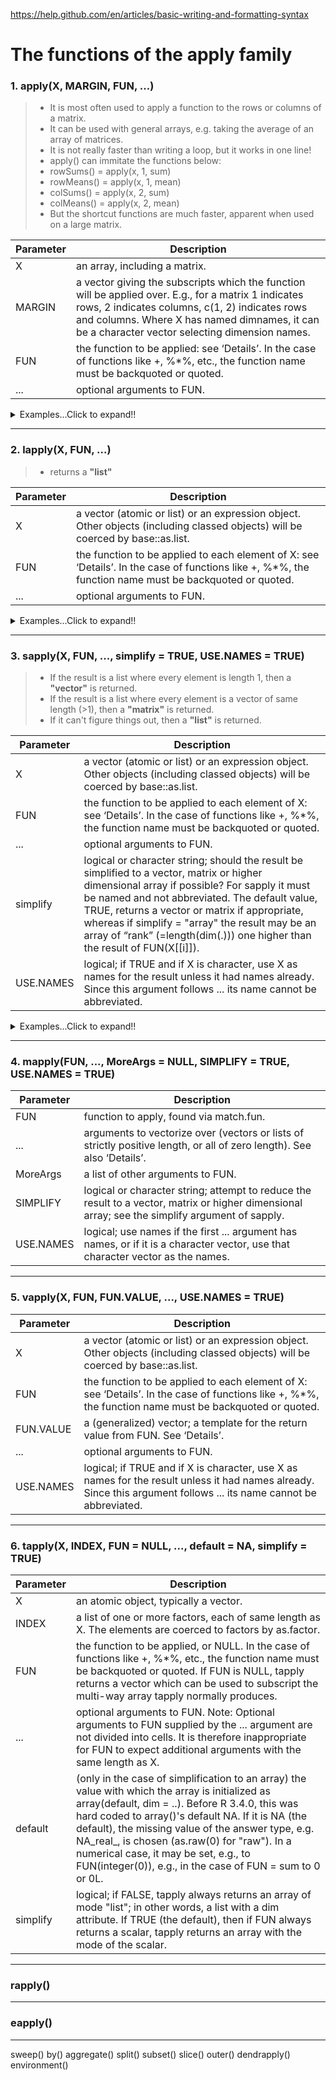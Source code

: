 https://help.github.com/en/articles/basic-writing-and-formatting-syntax
# The functions of the apply family

### 1. apply(X, MARGIN, FUN, ...)
>- It is most often used to apply a function to the rows or columns of a matrix.
>- It can be used with general arrays, e.g. taking the average of an array of matrices.
>- It is not really faster than writing a loop, but it works in one line!
>- apply() can immitate the functions below:
>- rowSums() = apply(x, 1, sum)
>- rowMeans() = apply(x, 1, mean)
>- colSums() = apply(x, 2, sum)
>- colMeans() = apply(x, 2, mean)
>- But the shortcut functions are much faster, apparent when used on a large matrix.

|Parameter|Description|
|---|---|
|X|an array, including a matrix.|
|MARGIN|a vector giving the subscripts which the function will be applied over. E.g., for a matrix 1 indicates rows, 2 indicates columns, c(1, 2) indicates rows and columns. Where X has named dimnames, it can be a character vector selecting dimension names.|
|FUN|the function to be applied: see ‘Details’. In the case of functions like +, %*%, etc., the function name must be backquoted or quoted.|
|...|optional arguments to FUN.|
<details>
  <summary>Examples...Click to expand!!</summary>

    > set.seed(18949)
    > x <- matrix(rnorm(200),20,10)
    > apply(x, 1, quantile, probs=c(0.25, 0.75))
              [,1]       [,2]       [,3]      [,4]
    25% -0.9914692 -0.1908423 -0.4300005 -1.255110
    75%  0.7904808  0.5512175  0.5697090  0.244837
              [,5]       [,6]       [,7]       [,8]
    25% -0.5256669 -0.4636574 -1.3609265 -0.7012947
    75%  0.4640788  0.3641334  0.1896196  0.8205340
              [,9]      [,10]      [,11]      [,12]
    25% -0.8150329 -0.344708  -0.5216225  0.2128561
    75%  0.7361397  0.813752   0.6109588  0.6443443
             [,13]      [,14]      [,15]      [,16]
    25% -0.77378447 0.2209238 -1.1365713 -0.7600171
    75%  0.08931413 0.7466569 -0.1099666  0.5997105
             [,17]      [,18]      [,19]      [,20]
    25% -0.1963744 -0.4609184 -1.1621672 -0.7849068
    75%  1.0905260  1.0427894 -0.3418321  0.3916902
    ###################################################################################################################
    
    > set.seed(18949)
    > a <- array(rnorm(2*5*3), c(2,5,3))
    > a
    , , 1
    
               [,1]       [,2]        [,3]       [,4]       [,5]
    [1,] -2.0702028 -1.4553385  0.40501198  0.2917507 -1.1514895
    [2,]  0.6493751 -0.1889221 -0.04674509 -1.5768760  0.1921096
    
    , , 2
    
               [,1]       [,2]       [,3]       [,4]      [,5]
    [1,] -0.3167998 -0.4482162 -1.1936750  0.5656030 0.1047564
    [2,]  0.1792631  0.8629761  0.7418777 -0.4702795 0.3604304
    
    , , 3
    
               [,1]       [,2]       [,3]       [,4]      [,5]
    [1,]  0.7002806 -0.2662845 -0.3091816 -0.2429141 0.7591960
    [2,] -0.6699911 -1.0847956 -0.4682024  0.7537504 0.4481469
    ###################################################################################################################    
    
    # c(1,2) preserves the 1st and 2nd dimensions and collapses the 3rd dimension
    > apply(a, c(1,2), mean)
                [,1]       [,2]        [,3]       [,4]        [,5]
    [1,] -0.56224065 -0.7232797 -0.36594820  0.2048132 -0.09584571
    [2,]  0.05288237 -0.1369139  0.07564341 -0.4311350  0.33356231
    
    > rowMeans(a, dims=2)
                [,1]       [,2]        [,3]       [,4]        [,5]
    [1,] -0.56224065 -0.7232797 -0.36594820  0.2048132 -0.09584571
    [2,]  0.05288237 -0.1369139  0.07564341 -0.4311350  0.33356231
</details>

---






### 2. lapply(X, FUN, ...)
>- returns a **"list"**

|Parameter|Description|
|---|---|
|X|a vector (atomic or list) or an expression object. Other objects (including classed objects) will be coerced by base::as.list.|
|FUN|the function to be applied to each element of X: see ‘Details’. In the case of functions like +, %*%, the function name must be backquoted or quoted.|
|...|optional arguments to FUN.|
<details>
  <summary>Examples...Click to expand!!</summary>

    > x <- 1:4
    > lapply(x, runif)
    [[1]]
    [1] 0.2511177
    
    [[2]]
    [1] 0.2150691 0.6094760
    
    [[3]]
    [1] 0.3834446 0.7552710 0.3797362
    
    [[4]]
    [1] 0.7949721 0.9056911 0.9840262 0.5879480
    ###################################################################################################################
    
    > lapply(x, runif, min=100, max=200)
    [[1]]
    [1] 100.9464
    
    [[2]]
    [1] 132.0792 155.9457
    
    [[3]]
    [1] 151.4918 108.9712 168.3251
    
    [[4]]
    [1] 170.9972 180.0232 194.4078 118.6646
    ###################################################################################################################
    
    > # Anonymous function
    > x <- list(a=matrix(1:4,2,2), b=matrix(1:6,3,2))
    > x
    $a
         [,1] [,2]
    [1,]    1    3
    [2,]    2    4
    
    $b
         [,1] [,2]
    [1,]    1    4
    [2,]    2    5
    [3,]    3    6
    ###################################################################################################################
    
    > # Select the first column
    > lapply(x, function(elt) elt[,1])
    $a
    [1] 1 2
    
    $b
    [1] 1 2 3
    ###################################################################################################################
    
    > # Select the 1st row
    > lapply(x, "[", 1,)
    $a
    [1] 1 3
    
    $b
    [1] 1 4
    ###################################################################################################################
    
    > # Select the 2nd column
    > lapply(x, "[", ,2)
    $a
    [1] 3 4
    
    $b
    [1] 4 5 6
    ###################################################################################################################
    
    # Advanced examples
    > x <- list(a = 1:10, beta = exp(-3:3), logic = c(TRUE,FALSE,FALSE,TRUE))
    > lapply(x, runif)
    $a
     [1] 0.32122467 0.06019516 0.04345645 0.05505382 0.62554280 0.96447029 0.82730287 0.31502824 0.21302545 0.73249612
     
    $beta
    [1] 0.49924102 0.72977197 0.08033604 0.43553048 0.23658045 0.79156780 0.25868432
     
    $logic
    [1] 0.9859838 0.7568737 0.9797782 0.2189478
    ###################################################################################################################
    
    > # compute the list mean for each list element
    > lapply(x, mean)
    $a
    [1] 5.5
    
    $beta
    [1] 4.535125
    
    $logic
    [1] 0.5
    ###################################################################################################################
    
    > # median and quartiles for each list element
    > lapply(x, quantile, probs = 1:3/4)
    $a
     25%  50%  75% 
    3.25 5.50 7.75 
    
    $beta
          25%       50%       75% 
    0.2516074 1.0000000 5.0536690 
    
    $logic
    25% 50% 75% 
    0.0 0.5 1.0
</details>

---






### 3. sapply(X, FUN, ..., simplify = TRUE, USE.NAMES = TRUE)
>- If the result is a list where every element is length 1, then a **"vector"** is returned.<br/>
>- If the result is a list where every element is a vector of same length (>1), then a **"matrix"** is returned.<br/>
>- If it can't figure things out, then a **"list"** is returned.

|Parameter|Description|
|---|---|
|X|a vector (atomic or list) or an expression object. Other objects (including classed objects) will be coerced by base::as.list.|
|FUN|the function to be applied to each element of X: see ‘Details’. In the case of functions like +, %*%, the function name must be backquoted or quoted.|
|...|optional arguments to FUN.|
|simplify|logical or character string; should the result be simplified to a vector, matrix or higher dimensional array if possible? For sapply it must be named and not abbreviated. The default value, TRUE, returns a vector or matrix if appropriate, whereas if simplify = "array" the result may be an array of “rank” (=length(dim(.))) one higher than the result of FUN(X[[i]]).|
|USE.NAMES|logical; if TRUE and if X is character, use X as names for the result unless it had names already. Since this argument follows ... its name cannot be abbreviated.|
<details>
  <summary>Examples...Click to expand!!</summary>

    > x <- list(a = 1:10, beta = exp(-3:3), logic = c(TRUE,FALSE,FALSE,TRUE))
    > sapply(x, mean)
           a     beta    logic 
    5.500000 4.535125 0.500000
    # returned a "vector"
    
    > sapply(x, quantile)
             a        beta logic
    0%    1.00  0.04978707   0.0
    25%   3.25  0.25160736   0.0
    50%   5.50  1.00000000   0.5
    75%   7.75  5.05366896   1.0
    100% 10.00 20.08553692   1.0
    # returned a "matrix"
    
    > i39 <- sapply(3:9, seq) # list of vectors
    > sapply(i39, fivenum)
         [,1] [,2] [,3] [,4] [,5] [,6] [,7]
    [1,]  1.0  1.0    1  1.0  1.0  1.0    1
    [2,]  1.5  1.5    2  2.0  2.5  2.5    3
    [3,]  2.0  2.5    3  3.5  4.0  4.5    5
    [4,]  2.5  3.5    4  5.0  5.5  6.5    7
    [5,]  3.0  4.0    5  6.0  7.0  8.0    9
</details>

---






### 4. mapply(FUN, ..., MoreArgs = NULL, SIMPLIFY = TRUE, USE.NAMES = TRUE)
|Parameter|Description|
|---|---|
|FUN|function to apply, found via match.fun.|
|...|arguments to vectorize over (vectors or lists of strictly positive length, or all of zero length). See also ‘Details’.|
|MoreArgs|a list of other arguments to FUN.|
|SIMPLIFY|logical or character string; attempt to reduce the result to a vector, matrix or higher dimensional array; see the simplify argument of sapply.|
|USE.NAMES|logical; use names if the first ... argument has names, or if it is a character vector, use that character vector as the names.|

---







### 5. vapply(X, FUN, FUN.VALUE, ..., USE.NAMES = TRUE)
|Parameter|Description|
|---|---|
|X|a vector (atomic or list) or an expression object. Other objects (including classed objects) will be coerced by base::as.list.|
|FUN|the function to be applied to each element of X: see ‘Details’. In the case of functions like +, %*%, the function name must be backquoted or quoted.|
|FUN.VALUE|a (generalized) vector; a template for the return value from FUN. See ‘Details’.|
|...|optional arguments to FUN.|
|USE.NAMES|logical; if TRUE and if X is character, use X as names for the result unless it had names already. Since this argument follows ... its name cannot be abbreviated.|

---






### 6. tapply(X, INDEX, FUN = NULL, ..., default = NA, simplify = TRUE)
|Parameter|Description|
|---|---|
|X|an atomic object, typically a vector.|
|INDEX|a list of one or more factors, each of same length as X. The elements are coerced to factors by as.factor.|
|FUN|the function to be applied, or NULL. In the case of functions like +, %*%, etc., the function name must be backquoted or quoted. If FUN is NULL, tapply returns a vector which can be used to subscript the multi-way array tapply normally produces.|
|...|optional arguments to FUN. Note: Optional arguments to FUN supplied by the ... argument are not divided into cells. It is therefore inappropriate for FUN to expect additional arguments with the same length as X.|
|default|(only in the case of simplification to an array) the value with which the array is initialized as array(default, dim = ..). Before R 3.4.0, this was hard coded to array()'s default NA. If it is NA (the default), the missing value of the answer type, e.g. NA_real_, is chosen (as.raw(0) for "raw"). In a numerical case, it may be set, e.g., to FUN(integer(0)), e.g., in the case of FUN = sum to 0 or 0L.|
|simplify|logical; if FALSE, tapply always returns an array of mode "list"; in other words, a list with a dim attribute. If TRUE (the default), then if FUN always returns a scalar, tapply returns an array with the mode of the scalar.|

---






### rapply()
---






### eapply()
---






sweep() by() aggregate() split() subset() slice() outer() dendrapply() environment()
